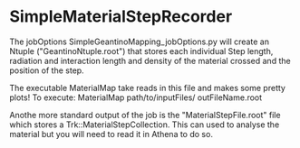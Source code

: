 # SimpleMaterialStepRecorder

The jobOptions SimpleGeantinoMapping_jobOptions.py will create an Ntuple ("GeantinoNtuple.root") that stores each individual Step length, radiation and interaction length  and density of the material crossed and the position of the step.

The executable MaterialMap take reads in this file and makes some pretty plots! To execute:
MaterialMap path/to/inputFiles/ outFileName.root

Anothe more standard output of the job is the "MaterialStepFile.root" file which stores a Trk::MaterialStepCollection. This can used to analyse the material but you will need to read it in Athena to do so.



